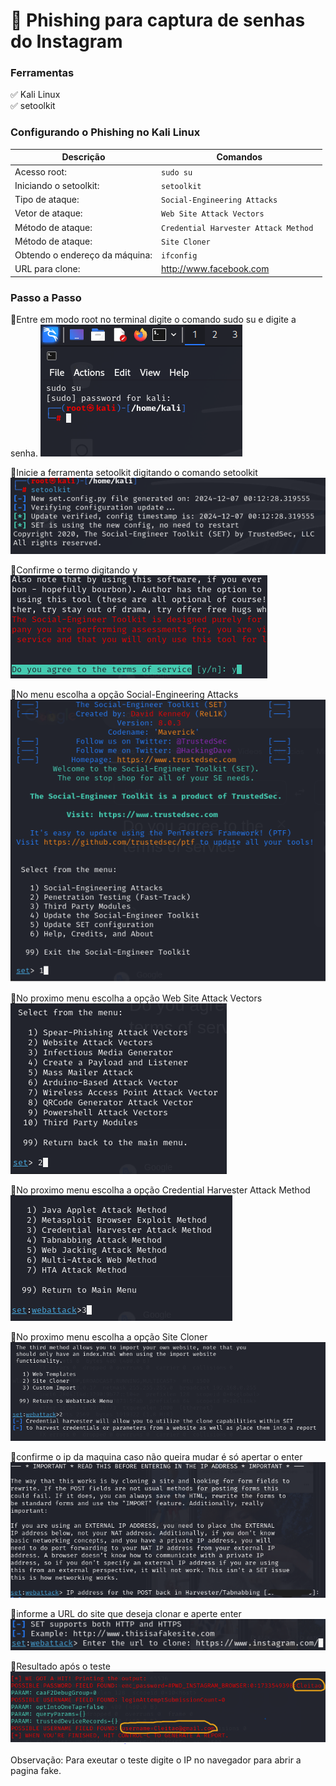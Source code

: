 # 🎣 Phishing para captura de senhas do Instagram

### Ferramentas

:white_check_mark: Kali Linux
<br>:white_check_mark: setoolkit

### Configurando o Phishing no Kali Linux
| Descrição      |  Comandos    |
| --- | --- | 
| Acesso root: |``` sudo su ```|
| Iniciando o setoolkit: |``` setoolkit ```|
| Tipo de ataque: |``` Social-Engineering Attacks ```|
| Vetor de ataque: |``` Web Site Attack Vectors ```|
| Método de ataque: |```Credential Harvester Attack Method ```|
| Método de ataque: |``` Site Cloner ```|
| Obtendo o endereço da máquina: |``` ifconfig ```|
| URL para clone: |http://www.facebook.com |



### Passo a Passo 

📌Entre em modo root no terminal digite o comando sudo su e digite a senha.
![Alt text](./sudosu.png "Optional title")

📌Inicie a ferramenta setoolkit digitando o comando setoolkit 
![Alt text](./setoolkit.png "Optional title")

📌Confirme o termo digitando y
![Alt text](./termo.png "Optional title")

📌No menu escolha a opção Social-Engineering Attacks
![Alt text](./menudeataques.png "Optional title")

📌No proximo menu escolha a opção Web Site Attack Vectors
![Alt text](./2menudeataques.png "Optional title")

📌No proximo menu escolha a opção Credential Harvester Attack Method
![Alt text](./menudeataque3.png "Optional title")

📌No proximo menu escolha a opção Site Cloner
![Alt text](./menuataque4.png "Optional title")

📌confirme o ip da maquina caso não queira mudar é só apertar o enter
![Alt text](./confirmandoipdamaquina.png "Optional title")

📌informe a URL do site que deseja clonar e aperte enter
![Alt text](./clonandosite.png "Optional title")

📌Resultado após o teste 
![Alt text](./Resultado1.png "Optional title")

Observação: Para exeutar o teste digite o IP no navegador para abrir a pagina fake.
